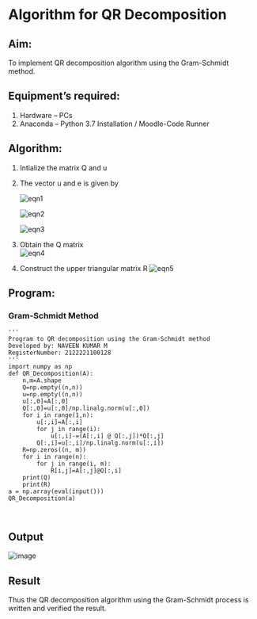 # Algorithm for QR Decomposition
## Aim:
To implement QR decomposition algorithm using the Gram-Schmidt method.
## Equipment’s required:
1.	Hardware – PCs
2.	Anaconda – Python 3.7 Installation / Moodle-Code Runner
## Algorithm:
1.	Intialize the matrix Q and u
2.	The vector u and e is given by

    ![eqn1](./ex4.jpg)

    ![eqn2](./ex6.jpg)

    ![eqn3](./ex3.jpg)

3.	Obtain the Q matrix   
    ![eqn4](./ex1.jpg)
4.	Construct the upper triangular matrix R
    ![eqn5](./ex2.jpg)



## Program:
### Gram-Schmidt Method
```
''' 
Program to QR decomposition using the Gram-Schmidt method
Developed by: NAVEEN KUMAR M
RegisterNumber: 2122221100128
'''
import numpy as np
def QR_Decomposition(A):
    n,m=A.shape
    Q=np.empty((n,n))
    u=np.empty((n,n))
    u[:,0]=A[:,0]
    Q[:,0]=u[:,0]/np.linalg.norm(u[:,0])
    for i in range(1,n):
        u[:,i]=A[:,i]
        for j in range(i):
            u[:,i]-=(A[:,i] @ Q[:,j])*Q[:,j]
        Q[:,i]=u[:,i]/np.linalg.norm(u[:,i])
    R=np.zeros((n, m))
    for i in range(n):
        for j in range(i, m):
            R[i,j]=A[:,j]@Q[:,i]
    print(Q)
    print(R)
a = np.array(eval(input()))
QR_Decomposition(a)



```

## Output

![image](https://github.com/NAVEENMATHIVANAN/QRdecomposition/assets/119394582/ecbd9240-78e8-41bf-8953-d09057338c2e)


## Result
Thus the QR decomposition algorithm using the Gram-Schmidt process is written and verified the result.
